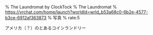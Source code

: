 % The Laundromat by ClockTock
% The Laundromat
% https://vrchat.com/home/launch?worldId=wrld_b53a68c0-6b2e-4577-b3ce-6912af363873
% 写真
% rate:5

アメリカ（？）のとあるコインランドリー
